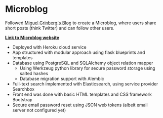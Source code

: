 # Microblog 

Followed [Miguel Grinberg's Blog](https://blog.miguelgrinberg.com/index) to create a Microblog, where users share short posts (think Twitter) and can follow other users.

[**Link to Microblog website**](https://philips-microblog.herokuapp.com/)

- Deployed with Heroku cloud service
- App structured with modular approach using flask blueprints and templates
- Database using PostgreSQL and SQLAlchemy object relation mapper
  - Using Werkzeug python library for secure password storage using salted hashes
  - Database migration support with Alembic 
- Full-text search implemented with Elasticsearch, using service provider Searchbox
- Front end was done with basic HTML templates and CSS framework Bootstrap
- Secure email password reset using JSON web tokens (albeit email server not configured yet)

